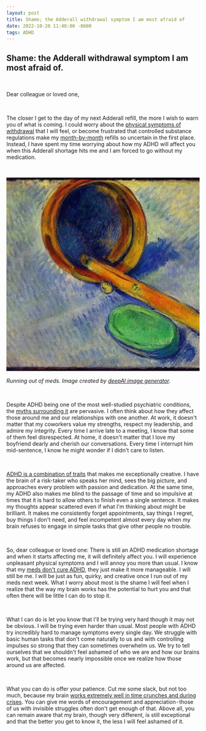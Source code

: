 ```yaml
---
layout: post
title: Shame; the Adderall withdrawal symptom I am most afraid of
date: 2022-10-20 11:40:00 -0600
tags: ADHD
---
```


## Shame: the Adderall withdrawal symptom I am most afraid of.

<br>

Dear colleague or loved one,

<br>

The closer I get to the day of my next Adderall refill, the more I wish to warn you of what is coming. I could worry about the [physical symptoms of withdrawal](https://www.webmd.com/add-adhd/adderall-withdrawal) that I will feel, or become frustrated that controlled substance regulations make my [month-by-month](https://www.pharmacytimes.com/view/4-controlled-substance-laws-and-regulations-you-should-know-) refills so uncertain in the first place. Instead, I have spent my time worrying about how my ADHD will affect you when this Adderall shortage hits me and I am forced to go without my medication.

<br>

![image](https://github.com/FernandaPsihas/FernandaPsihas.github.io/blob/main/_posts/img/meds-deepai.jpeg?raw=true)

_Running out of meds. Image created by [deepAI image generator](https://deepai.org/machine-learning-model/text2img)._


 

Despite ADHD being one of the most well-studied psychiatric conditions, the [myths surrounding it](https://chadd.org/about-adhd/myths-and-misunderstandings/) are pervasive. I often think about how they affect those around me and our relationships with one another. At work, it doesn't matter that my coworkers value my strengths, respect my leadership, and admire my integrity. Every time I arrive late to a meeting, I know that some of them feel disrespected. At home, it doesn't matter that I love my boyfriend dearly and cherish our conversations. Every time I interrupt him mid-sentence, I know he might wonder if I didn't care to listen.

<br>

[ADHD is a combination of traits](https://www.healthline.com/health/adhd/benefits-of-adhd#what-the-research-says) that makes me exceptionally creative. I have the brain of a risk-taker who speaks her mind, sees the big picture, and approaches every problem with passion and dedication. At the same time, my ADHD also makes me blind to the passage of time and so impulsive at times that it is hard to allow others to finish even a single sentence. It makes my thoughts appear scattered even if what I'm thinking about might be brilliant. It makes me consistently forget appointments, say things I regret, buy things I don't need, and feel incompetent almost every day when my brain refuses to engage in simple tasks that give other people no trouble.

<br>

So, dear colleague or loved one: There is still an ADHD medication shortage and when it starts affecting me, it will definitely affect you. I will experience unpleasant physical symptoms and I will annoy you more than usual. I know that my [meds don't cure ADHD](https://psychcentral.com/adhd/can-adhd-be-cured#treatments), they just make it more manageable. I will still be me. I will be just as fun, quirky, and creative once I run out of my meds next week. What I worry about most is the shame I will feel when I realize that the way my brain works has the potential to hurt you and that often there will be little I can do to stop it.

<br>

What I can do is let you know that I'll be trying very hard though it may not be obvious. I will be trying even harder than usual. Most people with ADHD try incredibly hard to manage symptoms every single day. We struggle with basic human tasks that don't come naturally to us and with controlling impulses so strong that they can sometimes overwhelm us. We try to tell ourselves that we shouldn't feel ashamed of who we are and how our brains work, but that becomes nearly impossible once we realize how those around us are affected.

<br>

What you can do is offer your patience. Cut me some slack, but not too much, because my brain [works extremely well in time crunches and during crises](https://www.additudemag.com/benefits-of-adhd-crisis/). You can give me words of encouragement and appreciation - those of us with invisible struggles often don't get enough of that. Above all, you can remain aware that my brain, though very different, is still exceptional and that the better you get to know it, the less I will feel ashamed of it.
